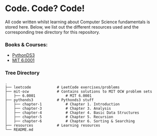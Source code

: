 Code. Code? Code!
============================

All code written whilst learning about Computer Science fundamentals is stored here. Below, we list out the different resources used
 and the corresponding tree directory for this repository.
 
### Books & Courses:
- [PythonDS3](https://runestone.academy/ns/books/published/pythonds3/index.html)
- [MIT 6.0001](https://ocw.mit.edu/courses/6-0001-introduction-to-computer-science-and-programming-in-python-fall-2016/pages/syllabus/)

### Tree Directory
    .
    ├── leetcode            # LeetCode exercises/problems
    ├── mit-ocw             # Contains solutions to MIT OCW problem sets
    │   ├── 6.0001              # MIT 6.0001
    ├── pythonds3           # Pythonds3 stuff
    │   ├── chapter-1           # Chapter 1. Introduction
    │   ├── chapter-3           # Chapter 3. Analysis
    │   ├── chapter-4           # Chapter 4. Basic Data Structures
    │   ├── chapter-5           # Chapter 5. Recursion
    │   ├── chapter-6           # Chapter 6. Sorting & Searching
    ├── resources           # Learning resources
    └── README.md
